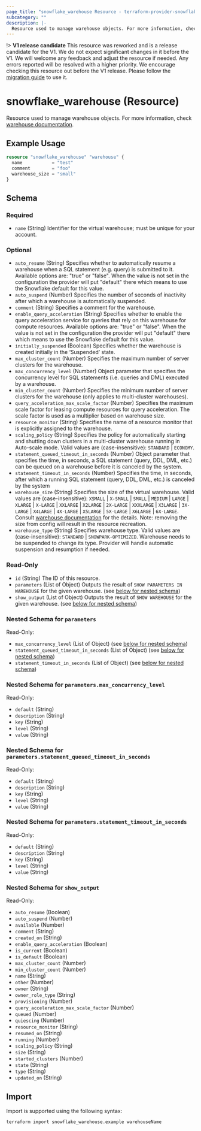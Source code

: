```yaml
---
page_title: "snowflake_warehouse Resource - terraform-provider-snowflake"
subcategory: ""
description: |-
  Resource used to manage warehouse objects. For more information, check warehouse documentation https://docs.snowflake.com/en/sql-reference/commands-warehouse.
---
```


!> **V1 release candidate** This resource was reworked and is a release candidate for the V1. We do not expect significant changes in it before the V1. We will welcome any feedback and adjust the resource if needed. Any errors reported will be resolved with a higher priority. We encourage checking this resource out before the V1 release. Please follow the [migration guide](https://github.com/Snowflake-Labs/terraform-provider-snowflake/blob/main/MIGRATION_GUIDE.md#v0920--v0930) to use it.

# snowflake_warehouse (Resource)

Resource used to manage warehouse objects. For more information, check [warehouse documentation](https://docs.snowflake.com/en/sql-reference/commands-warehouse).

## Example Usage

```terraform
resource "snowflake_warehouse" "warehouse" {
  name           = "test"
  comment        = "foo"
  warehouse_size = "small"
}
```

<!-- schema generated by tfplugindocs -->
## Schema

### Required

- `name` (String) Identifier for the virtual warehouse; must be unique for your account.

### Optional

- `auto_resume` (String) Specifies whether to automatically resume a warehouse when a SQL statement (e.g. query) is submitted to it. Available options are: "true" or "false". When the value is not set in the configuration the provider will put "default" there which means to use the Snowflake default for this value.
- `auto_suspend` (Number) Specifies the number of seconds of inactivity after which a warehouse is automatically suspended.
- `comment` (String) Specifies a comment for the warehouse.
- `enable_query_acceleration` (String) Specifies whether to enable the query acceleration service for queries that rely on this warehouse for compute resources. Available options are: "true" or "false". When the value is not set in the configuration the provider will put "default" there which means to use the Snowflake default for this value.
- `initially_suspended` (Boolean) Specifies whether the warehouse is created initially in the ‘Suspended’ state.
- `max_cluster_count` (Number) Specifies the maximum number of server clusters for the warehouse.
- `max_concurrency_level` (Number) Object parameter that specifies the concurrency level for SQL statements (i.e. queries and DML) executed by a warehouse.
- `min_cluster_count` (Number) Specifies the minimum number of server clusters for the warehouse (only applies to multi-cluster warehouses).
- `query_acceleration_max_scale_factor` (Number) Specifies the maximum scale factor for leasing compute resources for query acceleration. The scale factor is used as a multiplier based on warehouse size.
- `resource_monitor` (String) Specifies the name of a resource monitor that is explicitly assigned to the warehouse.
- `scaling_policy` (String) Specifies the policy for automatically starting and shutting down clusters in a multi-cluster warehouse running in Auto-scale mode. Valid values are (case-insensitive): `STANDARD` | `ECONOMY`.
- `statement_queued_timeout_in_seconds` (Number) Object parameter that specifies the time, in seconds, a SQL statement (query, DDL, DML, etc.) can be queued on a warehouse before it is canceled by the system.
- `statement_timeout_in_seconds` (Number) Specifies the time, in seconds, after which a running SQL statement (query, DDL, DML, etc.) is canceled by the system
- `warehouse_size` (String) Specifies the size of the virtual warehouse. Valid values are (case-insensitive): `XSMALL` | `X-SMALL` | `SMALL` | `MEDIUM` | `LARGE` | `XLARGE` | `X-LARGE` | `XXLARGE` | `X2LARGE` | `2X-LARGE` | `XXXLARGE` | `X3LARGE` | `3X-LARGE` | `X4LARGE` | `4X-LARGE` | `X5LARGE` | `5X-LARGE` | `X6LARGE` | `6X-LARGE`. Consult [warehouse documentation](https://docs.snowflake.com/en/sql-reference/sql/create-warehouse#optional-properties-objectproperties) for the details. Note: removing the size from config will result in the resource recreation.
- `warehouse_type` (String) Specifies warehouse type. Valid values are (case-insensitive): `STANDARD` | `SNOWPARK-OPTIMIZED`. Warehouse needs to be suspended to change its type. Provider will handle automatic suspension and resumption if needed.

### Read-Only

- `id` (String) The ID of this resource.
- `parameters` (List of Object) Outputs the result of `SHOW PARAMETERS IN WAREHOUSE` for the given warehouse. (see [below for nested schema](#nestedatt--parameters))
- `show_output` (List of Object) Outputs the result of `SHOW WAREHOUSE` for the given warehouse. (see [below for nested schema](#nestedatt--show_output))

<a id="nestedatt--parameters"></a>
### Nested Schema for `parameters`

Read-Only:

- `max_concurrency_level` (List of Object) (see [below for nested schema](#nestedobjatt--parameters--max_concurrency_level))
- `statement_queued_timeout_in_seconds` (List of Object) (see [below for nested schema](#nestedobjatt--parameters--statement_queued_timeout_in_seconds))
- `statement_timeout_in_seconds` (List of Object) (see [below for nested schema](#nestedobjatt--parameters--statement_timeout_in_seconds))

<a id="nestedobjatt--parameters--max_concurrency_level"></a>
### Nested Schema for `parameters.max_concurrency_level`

Read-Only:

- `default` (String)
- `description` (String)
- `key` (String)
- `level` (String)
- `value` (String)


<a id="nestedobjatt--parameters--statement_queued_timeout_in_seconds"></a>
### Nested Schema for `parameters.statement_queued_timeout_in_seconds`

Read-Only:

- `default` (String)
- `description` (String)
- `key` (String)
- `level` (String)
- `value` (String)


<a id="nestedobjatt--parameters--statement_timeout_in_seconds"></a>
### Nested Schema for `parameters.statement_timeout_in_seconds`

Read-Only:

- `default` (String)
- `description` (String)
- `key` (String)
- `level` (String)
- `value` (String)



<a id="nestedatt--show_output"></a>
### Nested Schema for `show_output`

Read-Only:

- `auto_resume` (Boolean)
- `auto_suspend` (Number)
- `available` (Number)
- `comment` (String)
- `created_on` (String)
- `enable_query_acceleration` (Boolean)
- `is_current` (Boolean)
- `is_default` (Boolean)
- `max_cluster_count` (Number)
- `min_cluster_count` (Number)
- `name` (String)
- `other` (Number)
- `owner` (String)
- `owner_role_type` (String)
- `provisioning` (Number)
- `query_acceleration_max_scale_factor` (Number)
- `queued` (Number)
- `quiescing` (Number)
- `resource_monitor` (String)
- `resumed_on` (String)
- `running` (Number)
- `scaling_policy` (String)
- `size` (String)
- `started_clusters` (Number)
- `state` (String)
- `type` (String)
- `updated_on` (String)

## Import

Import is supported using the following syntax:

```shell
terraform import snowflake_warehouse.example warehouseName
```
